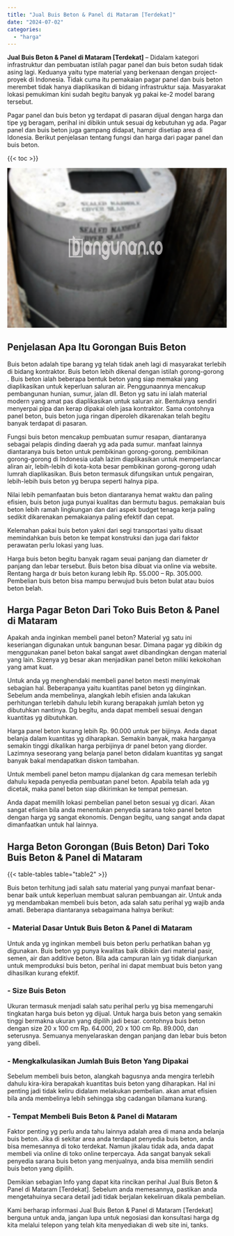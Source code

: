 ```yaml
---
title: "Jual Buis Beton & Panel di Mataram [Terdekat]"
date: "2024-07-02"
categories: 
  - "harga"
---
```


**Jual Buis Beton & Panel di Mataram \[Terdekat\]** – Didalam kategori infrastruktur dan pembuatan istilah pagar panel dan buis beton sudah tidak asing lagi. Keduanya yaitu type material yang berkenaan dengan project-proyek di Indonesia. Tidak cuma itu pemakaian pagar panel dan buis beton merembet tidak hanya diaplikasikan di bidang infrastruktur saja. Masyarakat lokasi pemukiman kini sudah begitu banyak yg pakai ke-2 model barang tersebut.

Pagar panel dan buis beton yg terdapat di pasaran dijual dengan harga dan tipe yg beragam, perihal ini dibikin untuk sesuai dg kebutuhan yg ada. Pagar panel dan buis beton juga gampang didapat, hampir disetiap area di Idonesia. Berikut penjelasan tentang fungsi dan harga dari pagar panel dan buis beton.

{{< toc >}}

![Jual Buis Beton & Panel di Mataram [Terdekat]](/images/jual-panel-buis-beton-murah-02.png)

## Penjelasan Apa Itu Gorongan Buis Beton

Buis beton adalah tipe barang yg telah tidak aneh lagi di masyarakat terlebih di bidang kontraktor. Buis beton lebih dikenal dengan istilah gorong-gorong . Buis beton ialah beberapa bentuk beton yang siap memakai yang diaplikasikan untuk keperluan saluran air. Penggunaannya mencakup pembangunan hunian, sumur, jalan dll. Beton yg satu ini ialah material modern yang amat pas diaplikasikan untuk saluran air. Bentuknya sendiri menyerpai pipa dan kerap dipakai oleh jasa kontraktor. Sama contohnya panel beton, buis beton juga ringan diperoleh dikarenakan telah begitu banyak terdapat di pasaran.

Fungsi buis beton mencakup pembuatan sumur resapan, diantaranya sebagai pelapis dinding daerah yg ada pada sumur. manfaat lainnya diantaranya buis beton untuk pembikinan gorong-gorong. pembikinan gorong-gorong di Indonesia udah lazim diaplikasikan untuk memperlancar aliran air, lebih-lebih di kota-kota besar pembikinan gorong-gorong udah lumrah diaplikasikan. Buis beton termasuk difungsikan untuk pengairan, lebih-lebih buis beton yg berupa seperti halnya pipa.

Nilai lebih pemanfaatan buis beton diantaranya hemat waktu dan paling efisien, buis beton juga punyai kualitas dan bermutu bagus. pemakaian buis beton lebih ramah lingkungan dan dari aspek budget tenaga kerja paling sedikit dikarenakan pemakaianya paling efektif dan cepat.

Kelemahan pakai buis beton yakni dari segi transportasi yaitu disaat memindahkan buis beton ke tempat konstruksi dan juga dari faktor perawatan perlu lokasi yang luas.

Harga buis beton begitu banyak ragam seuai panjang dan diameter dr panjang dan lebar tersebut. Buis beton bisa dibuat via online via website. Rentang harga dr buis beton kurang lebih Rp. 55.000 – Rp. 305.000. Pembelian buis beton bisa mampu berwujud buis beton bulat atau buios beton belah.

## Harga Pagar Beton Dari Toko Buis Beton & Panel di Mataram

Apakah anda inginkan membeli panel beton? Material yg satu ini keseriangan digunakan untuk bangunan besar. Dimana pagar yg dibikin dg menggunakan panel beton bakal sangat awet dibandingkan dengan material yang lain. Sizenya yg besar akan menjadikan panel beton miliki kekokohan yang amat kuat.

Untuk anda yg menghendaki membeli panel beton mesti menyimak sebagian hal. Beberapanya yaitu kuantitas panel beton yg diinginkan. Sebelum anda membelinya, alangkah lebih efisien anda lakukan perhitungan terlebih dahulu lebih kurang berapakah jumlah beton yg dibutuhkan nantinya. Dg begitu, anda dapat membeli sesuai dengan kuantitas yg dibutuhkan.

Harga panel beton kurang lebih Rp. 90.000 untuk per bijinya. Anda dapat belanja dalam kuantitas yg diharapkan. Semakin banyak, maka harganya semakin tinggi dikalikan harga perbijinya dr panel beton yang diorder. Lazimnya seseorang yang belanja panel beton didalam kuantitas yg sangat banyak bakal mendapatkan diskon tambahan.

Untuk membeli panel beton mampu dijalankan dg cara memesan terlebih dahulu kepada penyedia pembuatan panel beton. Apabila telah ada yg dicetak, maka panel beton siap dikirimkan ke tempat pemesan.

Anda dapat memilih lokasi pembelian panel beton sesuai yg dicari. Akan sangat efisien bila anda menentukan penyedia sarana toko panel beton dengan harga yg sangat ekonomis. Dengan begitu, uang sangat anda dapat dimanfaatkan untuk hal lainnya.

## Harga Beton Gorongan (Buis Beton) Dari Toko Buis Beton & Panel di Mataram

{{< table-tables table="table2" >}}

Buis beton terhitung jadi salah satu material yang punyai manfaat benar-benar baik untuk keperluan membuat saluran pembuangan air. Untuk anda yg mendambakan membeli buis beton, ada salah satu perihal yg wajib anda amati. Beberapa diantaranya sebagaimana halnya berikut:

### \- Material Dasar Untuk Buis Beton & Panel di Mataram

Untuk anda yg inginkan membeli buis beton perlu perhatikan bahan yg digunakan. Buis beton yg punya kwalitas baik dibikin dari material pasir, semen, air dan additive beton. Bila ada campuran lain yg tidak dianjurkan untuk memproduksi buis beton, perihal ini dapat membuat buis beton yang dihasilkan kurang efektif.

### \- Size Buis Beton

Ukuran termasuk menjadi salah satu perihal perlu yg bisa memengaruhi tingkatan harga buis beton yg dijual. Untuk harga buis beton yang semakin tinggi bermakna ukuran yang dipilih jadi besar. contohnya buis beton dengan size 20 x 100 cm Rp. 64.000, 20 x 100 cm Rp. 89.000, dan seterusnya. Semuanya menyelaraskan dengan panjang dan lebar buis beton yang dibeli.

### \- Mengkalkulasikan Jumlah Buis Beton Yang Dipakai

Sebelum membeli buis beton, alangkah bagusnya anda mengira terlebih dahulu kira-kira berapakah kuantitas buis beton yang diharapkan. Hal ini penting jadi tidak keliru didalam melakukan pembelian. akan amat efisien bila anda membelinya lebih sehingga sbg cadangan bilamana kurang.

### \- Tempat Membeli Buis Beton & Panel di Mataram

Faktor penting yg perlu anda tahu lainnya adalah area di mana anda belanja buis beton. Jika di sekitar area anda terdapat penyedia buis beton, anda bisa memesannya di toko terdekat. Namun jikalau tidak ada, anda dapat membeli via online di toko online terpercaya. Ada sangat banyak sekali penyedia sarana buis beton yang menjualnya, anda bisa memilih sendiri buis beton yang dipilih.

Demikian sebagian Info yang dapat kita rincikan perihal Jual Buis Beton & Panel di Mataram \[Terdekat\]. Sebelum anda memesannya, pastikan anda mengetahuinya secara detail jadi tidak berjalan kekeliruan dikala pembelian.

Kami berharap informasi Jual Buis Beton & Panel di Mataram \[Terdekat\] berguna untuk anda, jangan lupa untuk negosiasi dan konsultasi harga dg kita melalui telepon yang telah kita menyediakan di web site ini, tanks.
